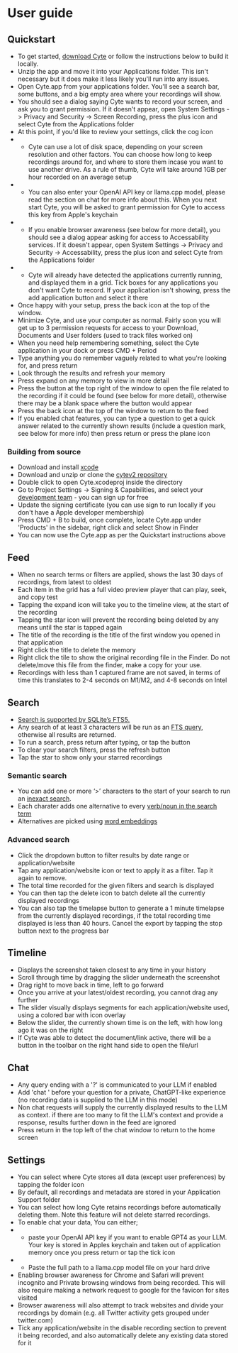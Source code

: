 # User guide

## Quickstart

- To get started, [download Cyte](https://cyte.io/) or follow the instructions below to build it locally.
- Unzip the app and move it into your Applications folder. This isn't necessary but it does make it less likely you'll run into any issues.
- Open Cyte.app from your applications folder. You'll see a search bar, some buttons, and a big empty area where your recordings will show.
- You should see a dialog saying Cyte wants to record your screen, and ask you to grant permission. If it doesn't appear, open System Settings -> Privacy and Security -> Screen Recording, press the plus icon and select Cyte from the Applications folder
- At this point, if you'd like to review your settings, click the cog icon
- - Cyte can use a lot of disk space, depending on your screen resolution and other factors. You can choose how long to keep recordings around for, and where to store them incase you want to use another drive. As a rule of thumb, Cyte will take around 1GB per hour recorded on an average setup
- - You can also enter your OpenAI API key or llama.cpp model, please read the section on chat for more info about this. When you next start Cyte, you will be asked to grant permission for Cyte to access this key from Apple's keychain
- - If you enable browser awareness (see below for more detail), you should see a dialog appear asking for access to Accessability services. If it doesn't appear, open System Settings -> Privacy and Security -> Accessability, press the plus icon and select Cyte from the Applications folder
- - Cyte will already have detected the applications currently running, and displayed them in a grid. Tick boxes for any applications you don't want Cyte to record. If your application isn't showing, press the add application button and select it there
- Once happy with your setup, press the back icon at the top of the window.
- Minimize Cyte, and use your computer as normal. Fairly soon you will get up to 3 permission requests for access to your Download, Documents and User folders (used to track files worked on)
- When you need help remembering something, select the Cyte application in your dock or press CMD + Period
- Type anything you do remember vaguely related to what you're looking for, and press return
- Look through the results and refresh your memory
- Press expand on any memory to view in more detail
- Press the button at the top right of the window to open the file related to the recording if it could be found (see below for more detail), otherwise there may be a blank space where the button would appear
- Press the back icon at the top of the window to return to the feed
- If you enabled chat features, you can type a question to get a quick answer related to the currently shown results (include a question mark, see below for more info) then press return or press the plane icon

### Building from source

- Download and install [xcode](https://developer.apple.com/xcode/)
- Download and unzip or clone the [cytev2 repository](https://github.com/shaunnarayan/cytev2)
- Double click to open Cyte.xcodeproj inside the directory
- Go to Project Settings -> Signing & Capabilities, and select your [development team](https://developer.apple.com/programs/) - you can sign up for free
- Update the signing certificate (you can use sign to run locally if you don't have a Apple developer membership)
- Press CMD + B to build, once complete, locate Cyte.app under 'Products' in the sidebar, right click and select Show in Finder
- You can now use the Cyte.app as per the Quickstart instructions above

## Feed

- When no search terms or filters are applied, shows the last 30 days of recordings, from latest to oldest
- Each item in the grid has a full video preview player that can play, seek, and copy test
- Tapping the expand icon will take you to the timeline view, at the start of the recording
- Tapping the star icon will prevent the recording being deleted by any means until the star is tapped again
- The title of the recording is the title of the first window you opened in that application
- Right click the title to delete the memory
- Right click the tile to show the original recording file in the Finder. Do not delete/move this file from the finder, make a copy for your use.
- Recordings with less than 1 captured frame are not saved, in terms of time this translates to 2-4 seconds on M1/M2, and 4-8 seconds on Intel

## Search

- [Search is supported by SQLite’s FTS5.](https://github.com/shaunnarayan/cytev2/blob/main/Cyte/Retain/Memory.swift#:~:text=func%20search)
- Any search of at least 3 characters will be run as an [FTS query](https://www.sqlite.org/fts5.html#full_text_query_syntax), otherwise all results are returned. 
- To run a search, press return after typing, or tap the button
- To clear your search filters, press the refresh button
- Tap the star to show only your starred recordings


### Semantic search
- You can add one or more ‘>’ characters to the start of your search to run an [inexact search](https://github.com/shaunnarayan/cytev2/blob/main/Cyte/Retain/Memory.swift#:~:text=expanding%20+=%201). 
- Each charater adds one alternative to every [verb/noun in the search term](https://developer.apple.com/documentation/naturallanguage/identifying_parts_of_speech)
- Alternatives are picked using [word embeddings](https://developer.apple.com/documentation/naturallanguage/nlembedding)


### Advanced search

- Click the dropdown button to filter results by date range or application/website
- Tap any application/website icon or text to apply it as a filter. Tap it again to remove.
- The total time recorded for the given filters and search is displayed
- You can then tap the delete icon to batch delete all the currently displayed recordings
- You can also tap the timelapse button to generate a 1 minute timelapse from the currently displayed recordings, if the total recording time displayed is less than 40 hours. Cancel the export by tapping the stop button next to the progress bar

## Timeline

- Displays the screenshot taken closest to any time in your history
- Scroll through time by dragging the slider underneath the screenshot
- Drag right to move back in time, left to go forward
- Once you arrive at your latest/oldest recording, you cannot drag any further
- The slider visually displays segments for each application/website used, using a colored bar with icon overlay
- Below the slider, the currently shown time is on the left, with how long ago it was on the right
- If Cyte was able to detect the document/link active, there will be a button in the toolbar on the right hand side to open the file/url

## Chat

- Any query ending with a '?' is communicated to your LLM if enabled
- Add 'chat ' before your question for a private, ChatGPT-like experience (no recording data is supplied to the LLM in this mode)
- Non chat requests will supply the currently displayed results to the LLM as context. if there are too many to fit the LLM's context and provide a response, results further down in the feed are ignored
- Press return in the top left of the chat window to return to the home screen

## Settings

- You can select where Cyte stores all data (except user preferences) by tapping the folder icon
- By default, all recordings and metadata are stored in your Application Support folder
- You can select how long Cyte retains recordings before automatically deleting them. Note this feature will not delete starred recordings.
- To enable chat your data, You can either;
- - paste your OpenAI API key if you want to enable GPT4 as your LLM. Your key is stored in Apples keychain and taken out of application memory once you press return or tap the tick icon
- - Paste the full path to a llama.cpp model file on your hard drive
- Enabling browser awareness for Chrome and Safari will prevent incognito and Private browsing windows from being recorded. This will also require making a network request to google for the favicon for sites visited
- Browser awareness will also attempt to track websites and divide your recordings by domain (e.g. all Twitter activity gets grouped under twitter.com)
- Tick any application/website in the disable recording section to prevent it being recorded, and also automatically delete any existing data stored for it